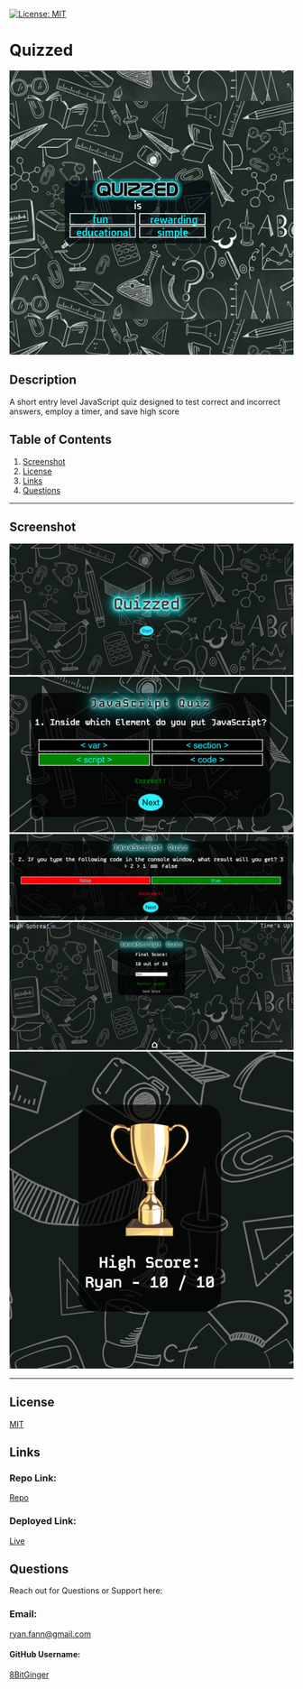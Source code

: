 <a id="badges"></a>
[![License: MIT](https://img.shields.io/badge/License-MIT-yellow.svg)](https://opensource.org/licenses/MIT)

# Quizzed

![logo](./assets/quizzedProject.jpg)

## Description

A short entry level JavaScript quiz designed to test correct and incorrect answers, employ a timer, and save high score

## Table of Contents

1. [Screenshot](#screenshot)
1. [License](#license)
1. [Links](#links)
1. [Questions](#support)

---

<a id="screenshot"></a>

## Screenshot

![screenshot](./assets/quizzed%20-%20main.png)
![screenshot](./assets/quizzed%20-%20correct.png)
![screenshot](./assets/quizzed%20-%20incorrect.png)
![screenshot](./assets/quizzed%20-%20savescore.png)
![screenshot](./assets/quizzed%20-%20highscore.png)

---

<a id="license"></a>

## License

[MIT](url)

<a id="links"></a>

## Links

### Repo Link:

[Repo](https://github.com/8BitGinger/quizzed)

### Deployed Link:

[Live](https://8BitGinger.github.io/quizzed)

<a id="support"></a>

## Questions

Reach out for Questions or Support here:

### Email:

ryan.fann@gmail.com

#### GitHub Username:

[8BitGinger](https://github.com/8BitGinger)
